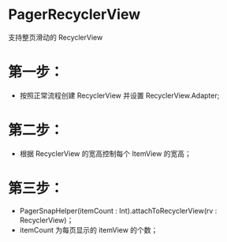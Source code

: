 # PagerRecyclerView
支持整页滑动的 RecyclerView

# 第一步：
- 按照正常流程创建 RecyclerView 并设置 RecyclerView.Adapter;
# 第二步：
- 根据 RecyclerView 的宽高控制每个 ItemView 的宽高；
# 第三步：
- PagerSnapHelper(itemCount : Int).attachToRecyclerView(rv : RecyclerView)；
- itemCount 为每页显示的 itemView 的个数；
